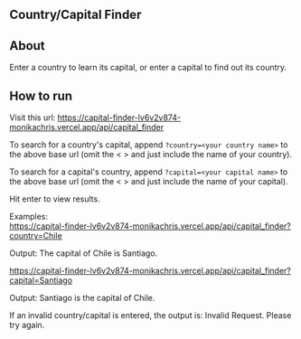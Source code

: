 ## Country/Capital Finder

## About

Enter a country to learn its capital, or enter a capital to find out its country.

## How to run

Visit this url: https://capital-finder-lv6v2v874-monikachris.vercel.app/api/capital_finder

To search for a country's capital, append `?country=<your country name>` to the above base url (omit the < > and just 
include the name of your country).

To search for a capital's country, append `?capital=<your capital name>` to the above base url (omit the < > and just 
include the name of your capital).

Hit enter to view results.

Examples:\
https://capital-finder-lv6v2v874-monikachris.vercel.app/api/capital_finder?country=Chile

Output: The capital of Chile is Santiago.

https://capital-finder-lv6v2v874-monikachris.vercel.app/api/capital_finder?capital=Santiago

Output: Santiago is the capital of Chile.

If an invalid country/capital is entered, the output is: Invalid Request. Please try again.

